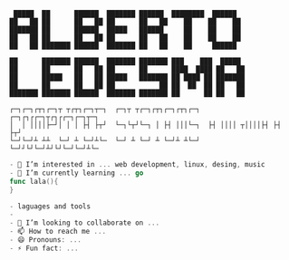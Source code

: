 ````    
 █████  ██      ██████  ███████ ██████  ████████  ██████  
██   ██ ██      ██   ██ ██      ██   ██    ██    ██    ██ 
███████ ██      ██████  █████   ██████     ██    ██    ██ 
██   ██ ██      ██   ██ ██      ██   ██    ██    ██    ██ 
██   ██ ███████ ██████  ███████ ██   ██    ██     ██████  

██      ███████ ██████  ███████ ███████ ███    ███  █████  
██      ██      ██   ██ ██      ██      ████  ████ ██   ██ 
██      █████   ██   ██ █████   ███████ ██ ████ ██ ███████ 
██      ██      ██   ██ ██           ██ ██  ██  ██ ██   ██ 
███████ ███████ ██████  ███████ ███████ ██      ██ ██   ██

┌─┐┌─┐┌┬┐┌─┐┬ ┬┌┬┐┌─┐┬─┐  ┌─┐┬ ┬┌─┐┌┬┐┌─┐┌┬┐┌─┐  ┌─┐┌┐┌┌─┐┬┌┐┌┌─┐┌─┐┬─┐
│  │ ││││├─┘│ │ │ ├┤ ├┬┘  └─┐└┬┘└─┐ │ ├┤ │││└─┐  ├┤ ││││ ┬││││├┤ ├┤ ├┬┘
└─┘└─┘┴ ┴┴  └─┘ ┴ └─┘┴└─  └─┘ ┴ └─┘ ┴ └─┘┴ ┴└─┘  └─┘┘└┘└─┘┴┘└┘└─┘└─┘┴└─
````
```go
- 👀 I’m interested in ... web development, linux, desing, music
- 🌱 I’m currently learning ... go
func lala(){
}

- laguages and tools
- 
- 💞️ I’m looking to collaborate on ...
- 📫 How to reach me ...
- 😄 Pronouns: ...
- ⚡ Fun fact: ...
```

<!---
ledesmx/ledesmx is a ✨ special ✨ repository because its `README.md` (this file) appears on your GitHub profile.
You can click the Preview link to take a look at your changes.
--->
